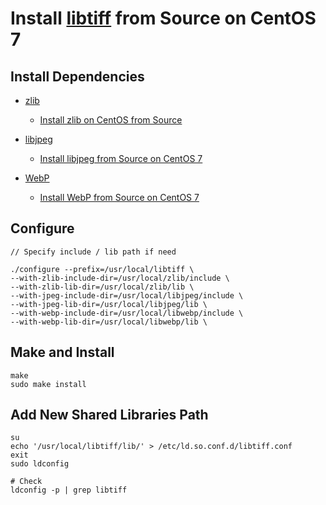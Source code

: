 # Install [libtiff](http://www.simplesystems.org/libtiff/) from Source on CentOS 7

## Install Dependencies
* [zlib](https://www.zlib.net/)
   * [Install zlib on CentOS from Source](https://github.com/northbright/Notes/blob/master/zlib/install-zlib-on-centos-from-source.md)

* [libjpeg](http://www.ijg.org/)
   * [Install libjpeg from Source on CentOS 7](https://github.com/northbright/Notes/blob/master/libjpeg/install-latest-libjpeg-on-centos7.md) 

* [WebP](https://github.com/webmproject/libwebp)
   * [Install WebP from Source on CentOS 7](https://github.com/northbright/Notes/blob/master/webp/install-webp-from-source-on-centos7.md)

## Configure

    // Specify include / lib path if need

    ./configure --prefix=/usr/local/libtiff \
    --with-zlib-include-dir=/usr/local/zlib/include \
    --with-zlib-lib-dir=/usr/local/zlib/lib \
    --with-jpeg-include-dir=/usr/local/libjpeg/include \
    --with-jpeg-lib-dir=/usr/local/libjpeg/lib \
    --with-webp-include-dir=/usr/local/libwebp/include \
    --with-webp-lib-dir=/usr/local/libwebp/lib \

## Make and Install

    make
    sudo make install

## Add New Shared Libraries Path

    su
    echo '/usr/local/libtiff/lib/' > /etc/ld.so.conf.d/libtiff.conf
    exit
    sudo ldconfig
    
    # Check
    ldconfig -p | grep libtiff

